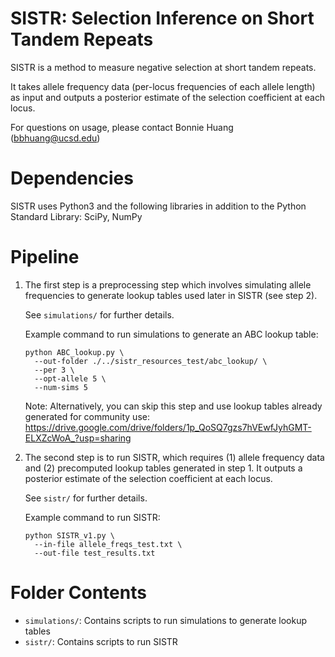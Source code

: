 # SISTR: Selection Inference on Short Tandem Repeats 
SISTR is a method to measure negative selection at short tandem repeats.  

It takes allele frequency data (per-locus frequencies of each allele length) as input and outputs a posterior estimate of the selection coefficient at each locus.  

For questions on usage, please contact Bonnie Huang (bbhuang@ucsd.edu)  

# Dependencies
SISTR uses Python3 and the following libraries in addition to the Python Standard Library: SciPy, NumPy

# Pipeline
1. The first step is a preprocessing step which involves simulating allele frequencies to generate lookup tables used later in SISTR (see step 2).   

   See `simulations/` for further details. 
   
   Example command to run simulations to generate an ABC lookup table:    
   ```
   python ABC_lookup.py \
     --out-folder ./../sistr_resources_test/abc_lookup/ \
     --per 3 \
     --opt-allele 5 \
     --num-sims 5
   ```
 
   Note: Alternatively, you can skip this step and use lookup tables already generated for community use: https://drive.google.com/drive/folders/1p_QoSQ7gzs7hVEwfJyhGMT-ELXZcWoA_?usp=sharing

2. The second step is to run SISTR, which requires (1) allele frequency data and (2) precomputed lookup tables generated in step 1. It outputs a posterior estimate of the selection coefficient at each locus. 

   See `sistr/` for further details.

   Example command to run SISTR:  
   ```
   python SISTR_v1.py \
     --in-file allele_freqs_test.txt \
     --out-file test_results.txt 
   ```

# Folder Contents
* `simulations/`: Contains scripts to run simulations to generate lookup tables
* `sistr/`: Contains scripts to run SISTR